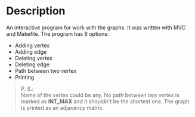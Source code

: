 # Description
An interactive program for work with the graphs. It was written with MVC and Makefile. The program has 6 options:
- Adding vertex
- Adding edge
- Deleting vertex
- Deleting edge
- Path between two vertex
- Printing
> P. S.: <br>
> Name of the vertex could be any. No path between two vertex is marked as **INT_MAX** and it shouldn't be the shortest one. The graph is printed as an adjacency matrix. 
